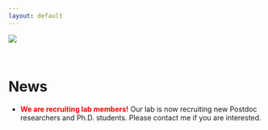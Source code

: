 ```yaml
---
layout: default
---
```


<img src="./files/lab-photo-2.jpg" style="float:center; margin-right:50px;">


&nbsp;

# News

- <span style="color:red"> **We are recruiting lab members!** </span>
Our lab is now recruiting new Postdoc researchers and Ph.D. students. Please contact me if you are interested.

